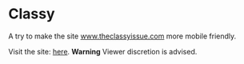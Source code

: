 Classy
======

A try to make the site www.theclassyissue.com more mobile friendly.

Visit the site: [here](classy.augustek.com). **Warning** Viewer discretion is advised.
